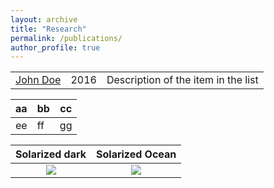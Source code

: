 ```yaml
---
layout: archive
title: "Research"
permalink: /publications/
author_profile: true
---
```


 |                 |        |                                                              |
 |--------         | ------ | ------------------------------------------------------------ |
 |[John Doe](#)    | 2016   | Description of the item in the list                          |
 
 
 aa|bb|cc
 --|--|--
 ee|ff|gg 
 
 
 Solarized dark             |  Solarized Ocean
:-------------------------:|:-------------------------:
![](https://...Dark.png)  |  ![](https://...Ocean.png)

